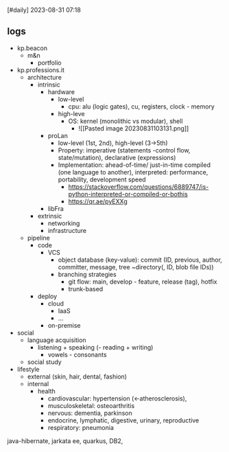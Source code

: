 [#daily]
2023-08-31
07:18

## logs

- kp.beacon
	- m&n
		- portfolio
- kp.professions.it
	- architecture
		- intrinsic
			- hardware
				- low-level
					- cpu: alu (logic gates), cu, registers, clock - memory
				- high-leve
					- OS: kernel (monolithic vs modular), shell
						- ![[Pasted image 20230831103131.png]]
			- proLan
				- low-level (1st, 2nd), high-level (3->5th)
				- Property: imperative (statements -control flow, state/mutation), declarative (expressions)
				- Implementation: ahead-of-time/ just-in-time compiled (one language to another), interpreted: performance, portability, development speed
					- https://stackoverflow.com/questions/6889747/is-python-interpreted-or-compiled-or-bothis 
					- https://qr.ae/pyEXXg
			- libFra
		- extrinsic
			- networking
			- infrastructure
	- pipeline
		- code
			- VCS
				- object database (key-value): commit (ID, previous, author, committer, message, tree ~directory(, ID, blob file IDs))
				- branching strategies
					- git flow: main, develop - feature, release (tag), hotfix
					- trunk-based
		- deploy
			- cloud
				- IaaS
				- ...
			- on-premise
- social
	- language acquisition
		- listening + speaking (- reading + writing)
			- vowels - consonants
	- social study
- lifestyle
	- external (skin, hair, dental, fashion)
	- internal
		- health
			- cardiovascular: hypertension (<-atherosclerosis), 
			- musculoskeletal: osteoarthritis
			- nervous: dementia, parkinson
			- endocrine, lymphatic, digestive, urinary, reproductive
			- respiratory: pneumonia

java-hibernate, jarkata ee, quarkus, DB2, 